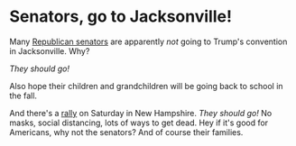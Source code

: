 # Senators, go to Jacksonville!
Many <a href="https://www.cbsnews.com/news/republican-national-convention-rnc-coronavirus-gop-senators-jacksonville/">Republican senators</a> are apparently <i>not</i> going to Trump's convention in Jacksonville. Why?

<i>They should go!</i>

Also hope their children and grandchildren will be going back to school in the fall.

And there's a <a href="https://www.nbcboston.com/news/politics/decision-2020/trump-to-hold-outdoor-rally-in-portsmouth-nh-this-week/2154220/">rally</a> on Saturday in New Hampshire. <i>They should  go! </i>No masks, social distancing, lots of ways to get dead. Hey if it's good for Americans, why not the senators? And of course their families. 

